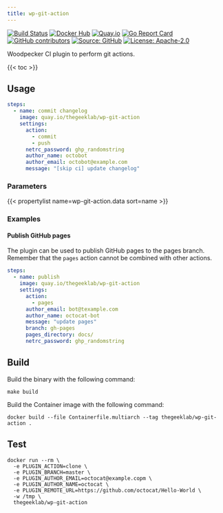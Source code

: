 ```yaml
---
title: wp-git-action
---
```


[![Build Status](https://ci.thegeeklab.de/api/badges/thegeeklab/wp-git-action/status.svg)](https://ci.thegeeklab.de/repos/thegeeklab/wp-git-action)
[![Docker Hub](https://img.shields.io/badge/dockerhub-latest-blue.svg?logo=docker&logoColor=white)](https://hub.docker.com/r/thegeeklab/wp-git-action)
[![Quay.io](https://img.shields.io/badge/quay-latest-blue.svg?logo=docker&logoColor=white)](https://quay.io/repository/thegeeklab/wp-git-action)
[![Go Report Card](https://goreportcard.com/badge/github.com/thegeeklab/wp-git-action)](https://goreportcard.com/report/github.com/thegeeklab/wp-git-action)
[![GitHub contributors](https://img.shields.io/github/contributors/thegeeklab/wp-git-action)](https://github.com/thegeeklab/wp-git-action/graphs/contributors)
[![Source: GitHub](https://img.shields.io/badge/source-github-blue.svg?logo=github&logoColor=white)](https://github.com/thegeeklab/wp-git-action)
[![License: Apache-2.0](https://img.shields.io/github/license/thegeeklab/wp-git-action)](https://github.com/thegeeklab/wp-git-action/blob/main/LICENSE)

Woodpecker CI plugin to perform git actions.

<!-- prettier-ignore-start -->
<!-- spellchecker-disable -->
{{< toc >}}
<!-- spellchecker-enable -->
<!-- prettier-ignore-end -->

## Usage

```YAML
steps:
  - name: commit changelog
    image: quay.io/thegeeklab/wp-git-action
    settings:
      action:
        - commit
        - push
      netrc_password: ghp_randomstring
      author_name: octobot
      author_email: octobot@example.com
      message: "[skip ci] update changelog"
```

### Parameters

<!-- prettier-ignore-start -->
<!-- spellchecker-disable -->
{{< propertylist name=wp-git-action.data sort=name >}}
<!-- spellchecker-enable -->
<!-- prettier-ignore-end -->

### Examples

#### Publish GitHub pages

The plugin can be used to publish GitHub pages to the pages branch. Remember that the `pages` action cannot be combined with other actions.

```YAML
steps:
  - name: publish
    image: quay.io/thegeeklab/wp-git-action
    settings:
      action:
        - pages
      author_email: bot@texample.com
      author_name: octocat-bot
      message: "update pages"
      branch: gh-pages
      pages_directory: docs/
      netrc_password: ghp_randomstring
```

## Build

Build the binary with the following command:

```Shell
make build
```

Build the Container image with the following command:

```Shell
docker build --file Containerfile.multiarch --tag thegeeklab/wp-git-action .
```

## Test

```Shell
docker run --rm \
  -e PLUGIN_ACTION=clone \
  -e PLUGIN_BRANCH=master \
  -e PLUGIN_AUTHOR_EMAIL=octocat@example.copm \
  -e PLUGIN_AUTHOR_NAME=octocat \
  -e PLUGIN_REMOTE_URL=https://github.com/octocat/Hello-World \
  -w /tmp \
  thegeeklab/wp-git-action
```
